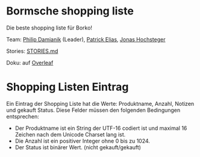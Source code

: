 # Bormsche shopping liste

Die beste shopping liste für Borko!


Team: [Philip Damianik](https://github.com/pdamianik) (Leader), [Patrick Elias](https://github.com/pelias006), [Jonas Hochsteger](https://github.com/jhochsteger)


Stories: [STORIES.md](STORIES.md)


Doku: auf [Overleaf](https://www.overleaf.com/read/qbvwhkwmxrkt)

# Shopping Listen Eintrag

Ein Eintrag der Shopping Liste hat die Werte: Produktname, Anzahl, Notizen und gekauft Status. Diese Felder müssen den folgenden Bedingungen entsprechen:

 - Der Produktname ist ein String der UTF-16 codiert ist und maximal 16 Zeichen nach dem Unicode Charset lang ist.
 - Die Anzahl ist ein positiver Integer ohne 0 bis zu 1024.
 - Der Status ist binärer Wert. (nicht gekauft/gekauft)
